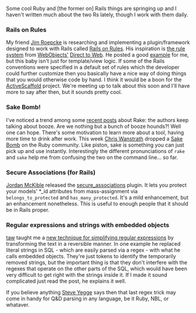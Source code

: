 Some cool Ruby and [the former on] Rails things are springing up and I haven't written much about the two Rs lately, though I work with them daily.

### Rails on Rules ###

My friend <a href="http://jim.roepcke.com/">Jim Roepcke</a> is researching and implementing a plugin/framework designed to work with Rails called <a href="http://willingtofail.com/research/rules/index.html">Rails on Rules</a>.  His inspiration is <a href="http://developer.apple.com/documentation/WebObjects/Developing_With_D2W/Architecture/chapter_3_section_13.html">the rule system</a> from <a href="http://developer.apple.com/documentation/WebObjects/WebObjects_Overview/index.html">WebObjects'</a> <a href="http://developer.apple.com/documentation/WebObjects/Developing_With_D2W/Introduction/chapter_1_section_1.html">Direct to Web</a>.  He posted a good <a href="http://willingtofail.com/research/rules/example.html">example</a> for me, but this baby isn't just for template/view logic.  If some of the Rails conventions were specified in a default set of rules which the developer could further customize then you basically have a nice way of doing things that you would otherwise code by hand.  I think it would be a boon for the <a href="http://activescaffold.com/">ActiveScaffold</a> project.  We're meeting up to talk about this soon and I'll have more to say after then, but it sounds pretty cool.

### Sake Bomb! ###

I've noticed a trend among some <a href="http://www.railsenvy.com/2007/6/11/ruby-on-rails-rake-tutorial">recent posts</a> about Rake: the authors keep talking about booze.  Are we nothing but a bunch of booze hounds?!  Well one can hope.  There's some motivation to learn more about a tool, having more time to drink after work.  This week <a href="http://ozmm.org/">Chris Wanstrath</a> dropped a <a href="http://errtheblog.com/post/6069">Sake Bomb</a> on the Ruby community.  Like piston, sake is something you can just pick up and use instantly.  Interestingly the different pronunciations of <code>rake</code> and <code>sake</code> help me from confusing the two on the command line... so far.

### Secure Associations (for Rails) ###

<a href="http://tuples.us/">Jordan McKible</a> released the <a href="http://tuples.us/2007/06/28/secure_associations-plugin-gets-some-love/">secure_associations</a> plugin. It lets you protect your models' *_id attributes from mass-assignment via <code>belongs_to_protected</code> and <code>has_many_protected</code>. It's a mild enhancement, but an enhancement nonetheless. This is useful to enough people that it should be in Rails proper.

### Regular expressions and strings with embedded objects ###

<a href="http://t-a-w.blogspot.com/">taw</a> taught me a <a href="http://t-a-w.blogspot.com/2007/06/regular-expressions-and-strings-with.html">new technique for simplifying regular expressions</a> by transforming the text in a reversible manner.  In one example he replaced literal strings in SQL - which are easily parsed via a regex - with what he calls embedded objects.  They're just tokens to identify the temporarily removed strings, but the important thing is that they don't interfere with the regexes that operate on the other parts of the SQL, which would have been very difficult to get right with the strings inside it.  If I made it sound complicated just read the post, he explains it well.

If you believe anything <a href="http://steve-yegge.blogspot.com/2007/06/rich-programmer-food.html">Steve Yegge</a> says then that last regex trick may come in handy for Q&#38;D parsing in any language, be it Ruby, NBL, or whataver.
